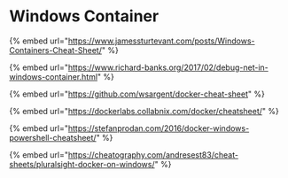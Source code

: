 # Windows Container

{% embed url="https://www.jamessturtevant.com/posts/Windows-Containers-Cheat-Sheet/" %}

{% embed url="https://www.richard-banks.org/2017/02/debug-net-in-windows-container.html" %}

{% embed url="https://github.com/wsargent/docker-cheat-sheet" %}

{% embed url="https://dockerlabs.collabnix.com/docker/cheatsheet/" %}

{% embed url="https://stefanprodan.com/2016/docker-windows-powershell-cheatsheet/" %}

{% embed url="https://cheatography.com/andresest83/cheat-sheets/pluralsight-docker-on-windows/" %}




